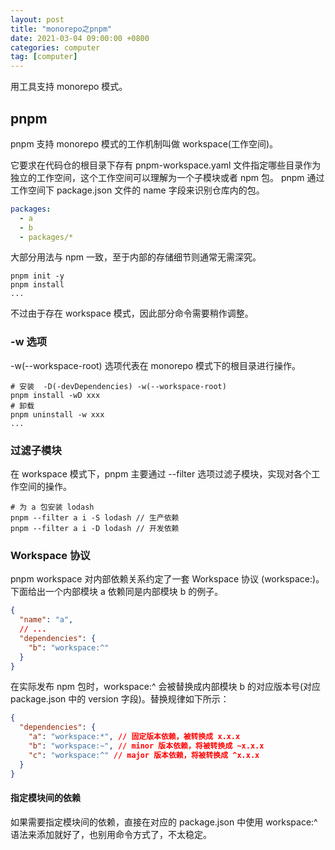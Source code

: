 ```yaml
---
layout: post
title: "monorepo之pnpm"
date: 2021-03-04 09:00:00 +0800
categories: computer
tag: [computer]
---
```


用工具支持 monorepo 模式。

<!-- more -->

## pnpm

pnpm 支持 monorepo 模式的工作机制叫做 workspace(工作空间)。

它要求在代码仓的根目录下存有 pnpm-workspace.yaml 文件指定哪些目录作为独立的工作空间，这个工作空间可以理解为一个子模块或者 npm 包。
pnpm 通过工作空间下 package.json 文件的 name 字段来识别仓库内的包。

```yaml
packages:
  - a
  - b
  - packages/*
```

大部分用法与 npm 一致，至于内部的存储细节则通常无需深究。

```shell
pnpm init -y
pnpm install
...
```

不过由于存在 workspace 模式，因此部分命令需要稍作调整。

### -w 选项

-w(--workspace-root) 选项代表在 monorepo 模式下的根目录进行操作。

```shell
# 安装  -D(-devDependencies) -w(--workspace-root)
pnpm install -wD xxx
# 卸载
pnpm uninstall -w xxx
...
```

### 过滤子模块

在 workspace 模式下，pnpm 主要通过 --filter 选项过滤子模块，实现对各个工作空间的操作。

```shell
# 为 a 包安装 lodash
pnpm --filter a i -S lodash // 生产依赖
pnpm --filter a i -D lodash // 开发依赖
```

### Workspace 协议

pnpm workspace 对内部依赖关系约定了一套 Workspace 协议 (workspace:)。下面给出一个内部模块 a 依赖同是内部模块 b 的例子。

```json
{
  "name": "a",
  // ...
  "dependencies": {
    "b": "workspace:^"
  }
}
```

在实际发布 npm 包时，workspace:^ 会被替换成内部模块 b 的对应版本号(对应 package.json 中的 version 字段)。替换规律如下所示：

```json
{
  "dependencies": {
    "a": "workspace:*", // 固定版本依赖，被转换成 x.x.x
    "b": "workspace:~", // minor 版本依赖，将被转换成 ~x.x.x
    "c": "workspace:^" // major 版本依赖，将被转换成 ^x.x.x
  }
}
```

#### 指定模块间的依赖

如果需要指定模块间的依赖，直接在对应的 package.json 中使用 workspace:^ 语法来添加就好了，也别用命令方式了，不太稳定。
